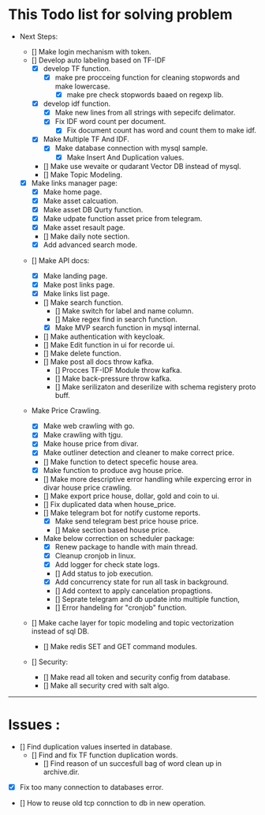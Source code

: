 # This Todo list for solving problem 
* Next Steps: 
    - [] Make login mechanism with token.   
    - [] Develop auto labeling based on TF-IDF
        - [x] develop TF function.
            - [x] make pre procceing function for cleaning stopwords and make lowercase.
                - [x] make pre check stopwords baaed on regexp lib.
        - [x] develop idf function.  
            - [x] Make new lines from all strings with sepecifc delimator.
            - [x] Fix IDF word count per document.  
                - [x] Fix document count has word and count them to make idf. 
        - [x] Make Multiple TF And IDF.
            - [x] Make database connection with mysql sample.
                - [x] Make Insert And Duplication values.
                
        - [] Make use wevaite or qudarant Vector DB instead of mysql.
        - [] Make Topic Modeling.
    
    - [x] Make links manager page:
        - [x] Make home page.
        - [x] Make asset calcuation.
        - [x] Make asset DB Qurty function. 
        - [x] Make udpate function asset price from telegram.
        - [x] Make asset resault page.
        - [] Make daily note section.
        - [x] Add advanced search mode.

    - [] Make API docs: 
        - [x] Make landing page.
        - [x] Make post links page.
        - [x] Make links list page.
        - [] Make search function.
            - [] Make switch for label and name column.
            - [] Make regex find in search function.
            - [x] Make MVP search function in mysql internal. 
        - [] Make authentication with keycloak.
        - [] Make Edit function in ui for recorde ui. 
        - [] Make delete function.
        - [] Make post all docs throw kafka.
            - [] Procces TF-IDF Module throw kafka.
            - [] Make back-pressure throw kafka.
            - [] Make serilizaton and deserilize with schema registery proto buff.

    - Make Price Crawling.
        - [x] Make web crawling with go.
        - [x] Make crawling with tjgu.
        - [x] Make house price from divar.
        - [x] Make outliner detection and cleaner to make correct price.
        - [] Make function to detect specefic house area.
        - [x] Make function to produce avg house price. 
        - [] Make more descriptive error handling while expercing error in divar house price crawling.
        - [] Make export price house, dollar, gold and coin to ui.
        - [] Fix duplicated data when house_price.
        - [] Make telegram bot for notify custome reports.
            - [x] Make send telegram best price house price.
            - [] Make section based house price.
        - Make below correction on scheduler package: 
            - [x] Renew package to handle with main thread.
            - [x] Cleanup cronjob in linux. 
            - [x] Add logger for check state logs.
            - [] Add status to job execution.
            - [x] Add concurrency state for run all task in background.
            - [] Add context to apply cancelation propagtions.
            - [] Seprate telegram and db update into multiple function,
            - [] Error handeling for "cronjob" function.


    - [] Make cache layer for topic modeling and topic vectorization instead of sql DB.
        - [] Make redis SET and GET command modules.

    - [] Security:
        - [] Make read all token and security config from database.
        - [] Make all security cred with salt algo.
---
# Issues : 
- [] Find duplication values inserted in database.
    - [] Find and fix TF function duplication words.
        - [] Find reason of un succesfull bag of word clean up in archive.dir.
- [x] Fix too many connection to databases error.
- [] How to reuse old tcp connction to db in new operation.
